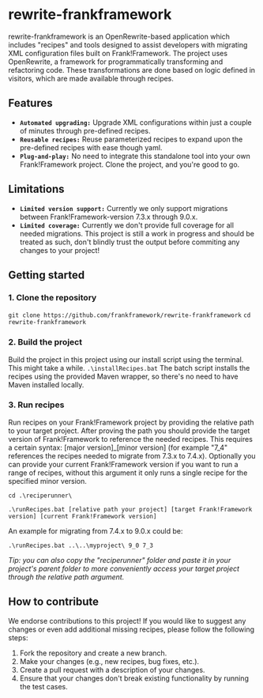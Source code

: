 # rewrite-frankframework
rewrite-frankframework is an OpenRewrite-based application which includes "recipes" and tools designed to assist developers with migrating XML configuration files built on Frank!Framework. 
The project uses OpenRewrite, a framework for programmatically transforming and refactoring code. These transformations are done based on logic defined in visitors, which are made available through recipes.

## Features
* **`Automated upgrading:`** Upgrade XML configurations within just a couple of minutes through pre-defined recipes.
* **`Reusable recipes:`** Reuse parameterized recipes to expand upon the pre-defined recipes with ease though yaml.
* **`Plug-and-play:`** No need to integrate this standalone tool into your own Frank!Framework project. Clone the project, and you're good to go.

## Limitations
* **`Limited version support:`** Currently we only support migrations between Frank!Framework-version 7.3.x through 9.0.x.
* **`Limited coverage:`** Currently we don't provide full coverage for all needed migrations. This project is still a work in progress and should be treated as such, don't blindly trust the output before commiting any changes to your project!

## Getting started
### 1. Clone the repository
```git clone https://github.com/frankframework/rewrite-frankframework```
```cd rewrite-frankframework```
### 2. Build the project
Build the project in this project using our install script using the terminal. This might take a while. 
```.\installRecipes.bat```
The batch script installs the recipes using the provided Maven wrapper, so there's no need to have Maven installed locally.
### 3. Run recipes
Run recipes on your Frank!Framework project by providing the relative path to your target project. 
After proving the path you should provide the target version of Frank!Framework to reference the needed recipes. This requires a certain syntax: [major version]_[minor version] (for example "7_4" references the recipes needed to migrate from 7.3.x to 7.4.x).
Optionally you can provide your current Frank!Framework version if you want to run a range of recipes, without this argument it only runs a single recipe for the specified minor version. 

```cd .\reciperunner\```

```.\runRecipes.bat [relative path your project] [target Frank!Framework version] [current Frank!Framework version]```

An example for migrating from 7.4.x to 9.0.x could be:

```.\runRecipes.bat ..\..\myproject\ 9_0 7_3```

*Tip: you can also copy the "reciperunner" folder and paste it in your project's parent folder to more conveniently access your target project through the relative path argument.*

## How to contribute
We endorse contributions to this project! If you would like to suggest any changes or even add additional missing recipes, please follow the following steps:
1. Fork the repository and create a new branch.
2. Make your changes (e.g., new recipes, bug fixes, etc.).
3. Create a pull request with a description of your changes.
4. Ensure that your changes don't break existing functionality by running the test cases.
